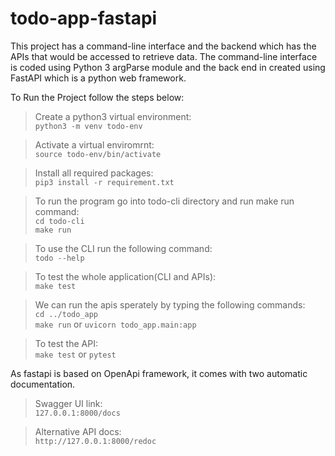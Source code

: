 # todo-app-fastapi
This project has a command-line interface and the backend which has the APIs that would be accessed to retrieve data.
The command-line interface is coded using Python 3 argParse module and the back end in created using FastAPI which is a python web framework.

To Run the Project follow the steps below:

> Create a python3 virtual environment:  
`python3 -m venv todo-env`

> Activate a virtual enviromrnt:  
`source todo-env/bin/activate`

> Install all required packages:  
`pip3 install -r requirement.txt`

> To run the program go into todo-cli directory and run make run command:  
`cd todo-cli`  
`make run`

> To use the CLI run the following command:  
`todo --help`

> To test the whole application(CLI and APIs):  
`make test`

> We can run the apis sperately by typing the following commands:  
`cd ../todo_app`  
`make run` or `uvicorn todo_app.main:app`

> To test the API:  
`make test` or `pytest`

As fastapi is based on OpenApi framework, it comes with two automatic documentation. 
> Swagger UI link:  
`127.0.0.1:8000/docs`

> Alternative API docs:   
`http://127.0.0.1:8000/redoc`

